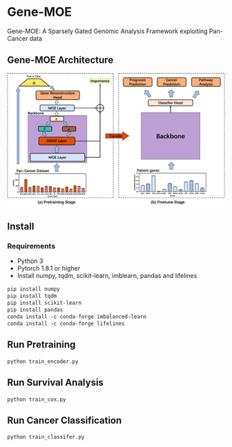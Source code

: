 # Gene-MOE

Gene-MOE: A Sparsely Gated Genomic Analysis Framework exploiting Pan-Cancer data

## Gene-MOE Architecture

![avatar](figures/model.png)

## Install

### Requirements

* Python 3
* Pytorch 1.8.1 or higher
* Install numpy, tqdm, scikit-learn, imblearn, pandas and lifelines
```
pip install numpy
pip install tqdm
pip install scikit-learn
pip install pandas
conda install -c conda-forge imbalanced-learn
conda install -c conda-forge lifelines
```

## Run Pretraining

```
python train_encoder.py
```

## Run Survival Analysis
```
python train_cox.py
```


## Run Cancer Classification
```
python train_classifer.py
```
